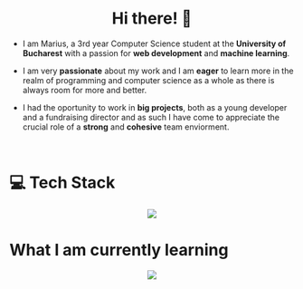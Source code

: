 <h1 align="center">
  Hi there! 🖖
</h1>

+ I am Marius, a 3rd year Computer Science student at the __University of Bucharest__ with a passion for __web development__ and __machine learning__.

+ I am very __passionate__ about my work and I am __eager__ to learn more in the realm of programming and computer science as a whole as there is always room for more and better.

+ I had the oportunity to work in __big projects__, both as a young developer and a fundraising director and as such I have come to appreciate the crucial role of a __strong__ and __cohesive__ team enviorment.
<br/>

<h1>
  💻 Tech Stack
</h1>

<p align="center">
  <a href="https://skillicons.dev">
    <img src="https://skillicons.dev/icons?i=cs,dotnet,golang,js,ts,html,css,react,next,express,tailwind,postgres,github,docker,py,tensorflow,jenkins" />
  </a>
</p>

<h1>
  What I am currently learning
</h1>

<p align="center">
  <a href="https://skillicons.dev">
    <img src="https://skillicons.dev/icons?i=rust,webflow,wasm,tauri,threejs,solidjs" />
  </a>
</p>

